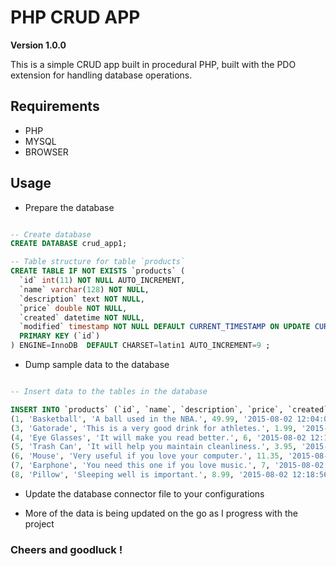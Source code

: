 # PHP CRUD APP

**Version 1.0.0**

This is a simple CRUD app built in procedural PHP, built with the PDO extension for handling database operations.

## Requirements 

- PHP 
- MYSQL 
- BROWSER

## Usage

- Prepare the database 

```SQL

-- Create database 
CREATE DATABASE crud_app1;

-- Table structure for table `products` 
CREATE TABLE IF NOT EXISTS `products` (
  `id` int(11) NOT NULL AUTO_INCREMENT,
  `name` varchar(128) NOT NULL,
  `description` text NOT NULL,
  `price` double NOT NULL,
  `created` datetime NOT NULL,
  `modified` timestamp NOT NULL DEFAULT CURRENT_TIMESTAMP ON UPDATE CURRENT_TIMESTAMP,
  PRIMARY KEY (`id`)
) ENGINE=InnoDB  DEFAULT CHARSET=latin1 AUTO_INCREMENT=9 ;
```
- Dump sample data to the database

```SQL

-- Insert data to the tables in the database

INSERT INTO `products` (`id`, `name`, `description`, `price`, `created`, `modified`) VALUES
(1, 'Basketball', 'A ball used in the NBA.', 49.99, '2015-08-02 12:04:03', '2015-08-06 06:59:18'),
(3, 'Gatorade', 'This is a very good drink for athletes.', 1.99, '2015-08-02 12:14:29', '2015-08-06 06:59:18'),
(4, 'Eye Glasses', 'It will make you read better.', 6, '2015-08-02 12:15:04', '2015-08-06 06:59:18'),
(5, 'Trash Can', 'It will help you maintain cleanliness.', 3.95, '2015-08-02 12:16:08', '2015-08-06 06:59:18'),
(6, 'Mouse', 'Very useful if you love your computer.', 11.35, '2015-08-02 12:17:58', '2015-08-06 06:59:18'),
(7, 'Earphone', 'You need this one if you love music.', 7, '2015-08-02 12:18:21', '2015-08-06 06:59:18'),
(8, 'Pillow', 'Sleeping well is important.', 8.99, '2015-08-02 12:18:56', '2015-08-06 06:59:18');
```

- Update the database connector file to your configurations

- More of the data is being updated on the go as I progress with the project 

### Cheers and goodluck !